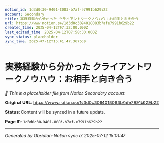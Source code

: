 ```yaml
---
notion_id: 1d3d0c30-9401-8083-b7af-e7991b629b22
account: Secondary
title: 実務経験から分かった クライアントワークノウハウ：お相手と向き合う
url: https://www.notion.so/1d3d0c3094018083b7afe7991b629b22
created_time: 2025-04-12T07:32:00.000Z
last_edited_time: 2025-04-12T07:58:00.000Z
sync_status: placeholder
sync_time: 2025-07-12T15:01:47.367559
---
```


# 実務経験から分かった クライアントワークノウハウ：お相手と向き合う

*🔄 This is a placeholder file from Notion Secondary account.*

**Original URL**: https://www.notion.so/1d3d0c3094018083b7afe7991b629b22

**Status**: Content will be synced in a future update.

**Page ID**: `1d3d0c30-9401-8083-b7af-e7991b629b22`

---

*Generated by Obsidian-Notion sync at 2025-07-12 15:01:47*
